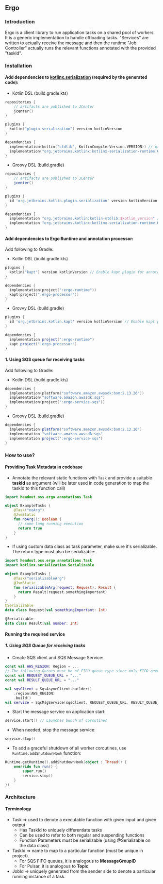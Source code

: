 ## Ergo

### Introduction
Ergo is a client library to run application tasks on a shared pool of workers. It is a generic implementation to handle offloading tasks. "Services" are written to actually receive the message and then the runtime "Job Controller" actually runs the relevant functions annotated with the provided "taskId".

### Installation
#### Add dependencies to [kotlinx.serialization](https://github.com/Kotlin/kotlinx.serialization) (required by the generated code):
- Kotlin DSL (build.gradle.kts)
```kotlin
repositories {
    // artifacts are published to JCenter
    jcenter()
}

plugins {
  kotlin("plugin.serialization") version kotlinVersion
}

dependencies {
  implementation(kotlin("stdlib", KotlinCompilerVersion.VERSION)) // or "stdlib-jdk8"
  implementation("org.jetbrains.kotlinx:kotlinx-serialization-runtime:0.20.0") // JVM dependency
}
```
- Groovy DSL (build.gradle)
```gradle
repositories {
    // artifacts are published to JCenter
    jcenter()
}

plugins {
  id 'org.jetbrains.kotlin.plugin.serialization' version kotlinVersion
}

dependencies {
  implementation "org.jetbrains.kotlin:kotlin-stdlib:$kotlin_version" // or "kotlin-stdlib-jdk8"
  implementation "org.jetbrains.kotlinx:kotlinx-serialization-runtime:0.20.0" // JVM dependency
}
```

#### Add dependencies to Ergo Runtime and annotation processor:
Add following to Gradle:
- Kotlin DSL (build.gradle.kts)
```kotlin
plugins {
  kotlin("kapt") version kotlinVersion // Enable kapt plugin for annotation processing
}

dependencies {
  implementation(project(":ergo-runtime"))
  kapt(project(":ergo-processor"))
}
```
- Grovvy DSL (build.gradle)
```gradle
plugins {
  id 'org.jetbrains.kotlin.kapt' version kotlinVersion // Enable kapt plugin for annotation processing
}

dependencies {
  implementation project(":ergo-runtime")
  kapt project(":ergo-processor")
}
```

#### 1. Using SQS queue for receiving tasks
Add following to Gradle:
- Kotlin DSL (build.gradle.kts)
```kotlin
dependencies {
  implementation(platform("software.amazon.awssdk:bom:2.13.26"))
  implementation("software.amazon.awssdk:sqs")
  implementation(project(":ergo-service-sqs"))
}
```
- Groovy DSL (build.gradle)
```gradle
dependencies {
  implementation platform("software.amazon.awssdk:bom:2.13.26")
  implementation "software.amazon.awssdk:sqs"
  implementation project(":ergo-service-sqs")
}
```

### How to use?
#### Providing Task Metadata in codebase
- Annotate the relevant static functions with `Task` and provide a suitable **taskId** as argument (will be later used in code generation to map the taskId to this function call)
```kotlin
import headout.oss.ergo.annotations.Task

object ExampleTasks {
    @Task("noArg")
    @JvmStatic
    fun noArg(): Boolean {
      // some long running execution
      return true
    }
}
```
- If using custom data class as task parameter, make sure it's serializable. The return type must also be serializable:
```kotlin
import headout.oss.ergo.annotations.Task
import kotlinx.serialization.Serializable

object ExampleTasks {
    @Task("serializableArg")
    @JvmStatic
    fun serializableArg(request: Request): Result {
      return Result(request.somethingImportant)
    }
}
@Serializable
data class Request(val somethingImportant: Int)

@Serializable
data class Result(val number: Int)
```

#### Running the required service
##### 1. Using SQS Queue for receiving tasks
- Create SQS client and SQS Message Service:
```kotlin
const val AWS_REGION: Region = ...
// The following Queues must be of FIFO queue type since only FIFO queue supports MessageGroupId
const val REQUEST_QUEUE_URL = "..."
const val RESULT_QUEUE_URL = "..."

val sqsClient = SqsAsyncClient.builder()
    .region(AWS_REGION)
    .build()
val service = SqsMsgService(sqsClient, REQUEST_QUEUE_URL, RESULT_QUEUE_URL)
```
- Start the message service on application start:
```kotlin
service.start() // Launches bunch of coroutines
```
- When needed, stop the message service:
```kotlin
service.stop()
```
- To add a graceful shutdown of all worker coroutines, use `Runtime.addShutdownHook` function:
```kotlin
Runtime.getRuntime().addShutdownHook(object : Thread() {
    override fun run() {
        super.run()
        service.stop()
    }
})
```

### Architecture
#### Terminology
- Task => used to denote a executable function with given input and given output
  - Has TaskId to uniquely differentiate tasks
  - Can be used to refer to both regular and suspending functions
  - Function Parameters must be serializable (using @Serializable on the data class)
- TaskId => name to map to a particular function (must be unique in project).
  - For SQS FIFO queues, it is analogous to **MessageGroupID**
  - For Pulsar, it is analogous to **Topic**
- JobId => uniquely generated from the sender side to denote a particular running instance of a task.
